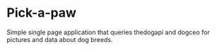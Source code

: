 # Pick-a-paw
Simple single page application that queries thedogapi and dogceo for pictures and data about dog breeds.
